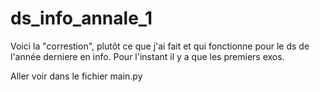 # ds_info_annale_1

Voici la "correstion", plutôt ce que j'ai fait et qui fonctionne pour le ds de l'année derniere en info.
Pour l'instant il y a que les premiers exos.

Aller voir dans le fichier main.py
